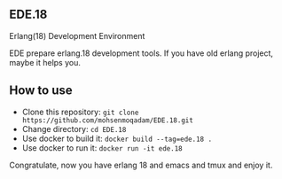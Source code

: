 ## EDE.18
Erlang(18) Development Environment

EDE prepare erlang.18 development tools. If you have old erlang project, maybe it helps you.

## How to use
- Clone this repository:
 `git clone https://github.com/mohsenmoqadam/EDE.18.git`
- Change directory:
  `cd EDE.18`
- Use docker to build it:
  `docker build --tag=ede.18 . `
- Use docker to run it:
  `docker run -it ede.18`
  
 Congratulate, now you have erlang 18 and emacs and tmux and enjoy it.
